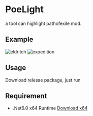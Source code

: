 # PoeLight

a tool can highlight pathofexile mod.

## Example

![eldritch](https://github.com/dotsx/PoeLight/assets/89591768/813e3558-62ab-421e-afa7-4a0fe49ae118)
![expedition](https://github.com/dotsx/PoeLight/assets/89591768/97d08d75-93e8-4aee-9740-1f2f8d9896fe)

## Usage

Download relesae package, just run

## Requirement

- .Net6.0 x64 Runtime [Download x64](https://dotnet.microsoft.com/en-us/download/dotnet/thank-you/runtime-desktop-6.0.20-windows-x64-installer)
